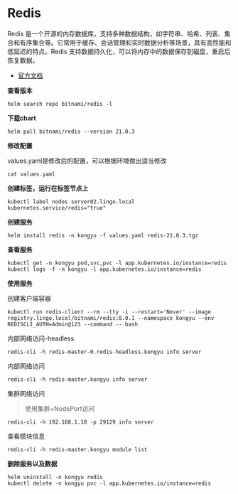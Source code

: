 # Redis

Redis 是一个开源的内存数据库，支持多种数据结构，如字符串、哈希、列表、集合和有序集合等。它常用于缓存、会话管理和实时数据分析等场景，具有高性能和低延迟的特点。Redis 支持数据持久化，可以将内存中的数据保存到磁盘，重启后恢复数据。

- [官方文档](https://redis.io/)

**查看版本**

```
helm search repo bitnami/redis -l
```

**下载chart**

```
helm pull bitnami/redis --version 21.0.3
```

**修改配置**

values.yaml是修改后的配置，可以根据环境做出适当修改

```
cat values.yaml
```

**创建标签，运行在标签节点上**

```
kubectl label nodes server02.lingo.local kubernetes.service/redis="true"
```

**创建服务**

```
helm install redis -n kongyu -f values.yaml redis-21.0.3.tgz
```

**查看服务**

```
kubectl get -n kongyu pod,svc,pvc -l app.kubernetes.io/instance=redis
kubectl logs -f -n kongyu -l app.kubernetes.io/instance=redis
```

**使用服务**

创建客户端容器

```
kubectl run redis-client --rm --tty -i --restart='Never' --image  registry.lingo.local/bitnami/redis:8.0.1 --namespace kongyu --env REDISCLI_AUTH=Admin@123 --command -- bash
```

内部网络访问-headless

```
redis-cli -h redis-master-0.redis-headless.kongyu info server
```

内部网络访问

```
redis-cli -h redis-master.kongyu info server
```

集群网络访问

> 使用集群+NodePort访问

```
redis-cli -h 192.168.1.10 -p 29129 info server
```

查看模块信息

```
redis-cli -h redis-master.kongyu module list
```

**删除服务以及数据**

```
helm uninstall -n kongyu redis
kubectl delete -n kongyu pvc -l app.kubernetes.io/instance=redis
```

